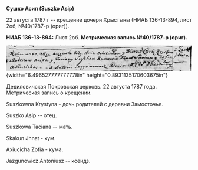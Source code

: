 **Сушко Асип (Suszko Asip)**

22 августа 1787 г -- крещение дочери Хрыстыны (НИАБ 136-13-894, лист
2об, №40/1787-р (ориг)).

**НИАБ 136-13-894:** Лист 2об. **Метрическая запись №40/1787-р (ориг).**

![](./media/eb84a2d53e19f449c064a247c1fb30453c984d24.png){width="6.496527777777778in"
height="0.8931135170603675in"}

Дедиловичская Покровская церковь. 22 августа 1787 года. Метрическая
запись о крещении.

Suszkowna Krystyna - дочь родителей с деревни Замосточье.

Suszko Asip -- отец.

Suszkowa Taciana -- мать.

Skakun Jhnat - кум.

Axiucicha Zofia - кума.

Jazgunowicz Antoniusz -- ксёндз.
